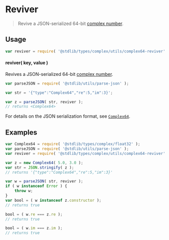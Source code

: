 # Reviver

> Revive a JSON-serialized 64-bit [complex number][@stdlib/types/complex/float32].


<!-- Section to include introductory text. Make sure to keep an empty line after the intro `section` element and another before the `/section` close. -->

<section class="intro">

</section>

<!-- /.intro -->

<!-- Package usage documentation. -->

<section class="usage">

## Usage

``` javascript
var reviver = require( '@stdlib/types/complex/utils/complex64-reviver' );
```

#### reviver( key, value )

Revives a JSON-serialized 64-bit [complex number][@stdlib/types/complex/float32].

``` javascript
var parseJSON = require( '@stdlib/utils/parse-json' );

var str = '{"type":"Complex64","re":5,"im":3}';

var z = parseJSON( str, reviver );
// returns <Complex64>
```

For details on the JSON serialization format, see [`Complex64`][@stdlib/types/complex/float32].

</section>

<!-- /.usage -->

<!-- Package usage notes. Make sure to keep an empty line after the `section` element and another before the `/section` close. -->

<section class="notes">

</section>

<!-- /.notes -->

<!-- Package usage examples. -->

<section class="examples">

## Examples

``` javascript
var Complex64 = require( '@stdlib/types/complex/float32' );
var parseJSON = require( '@stdlib/utils/parse-json' );
var reviver = require( '@stdlib/types/complex/utils/complex64-reviver' );

var z = new Complex64( 5.0, 3.0 );
var str = JSON.stringify( z );
// returns '{"type":"Complex64","re":5,"im":3}'

var w = parseJSON( str, reviver );
if ( w instanceof Error ) {
    throw w;
}
var bool = ( w instanceof z.constructor );
// returns true

bool = ( w.re === z.re );
// returns true

bool = ( w.im === z.im );
// returns true
```

</section>

<!-- /.examples -->

<!-- Section to include cited references. If references are included, add a horizontal rule *before* the section. Make sure to keep an empty line after the `section` element and another before the `/section` close. -->

<section class="references">

</section>

<!-- /.references -->

<!-- Section for all links. Make sure to keep an empty line after the `section` element and another before the `/section` close. -->

<section class="links">

[@stdlib/types/complex/float32]: https://github.com/stdlib-js/stdlib

</section>

<!-- /.links -->
